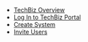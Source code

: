 <!-- - [Domain Terms](domain_terms.md)
- [Usage API](usage_api.md)
- [Onboarding Flow](onboarding_flow.md)
- [TechBiz Tutorial](techBiz_tutorial.md)
- [Create System](create_system.md)
- [Invite Users](invite_users.md) -->

- [TechBiz Overview](techBiz_overview.md)
- [Log In to TechBiz Portal](log_in_to_TechBiz_portal.md)
- [Create System](create_system.md)
- [Invite Users](invite_users.md)

